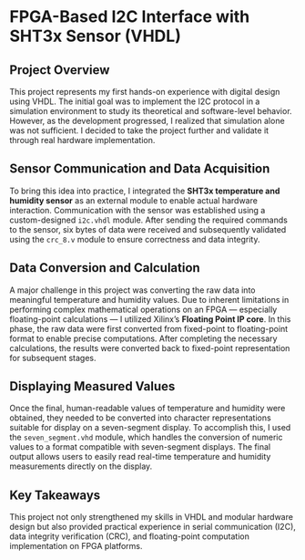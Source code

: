 # FPGA-Based I2C Interface with SHT3x Sensor (VHDL)

## Project Overview

This project represents my first hands-on experience with digital design using VHDL. The initial goal was to implement the I2C protocol in a simulation environment to study its theoretical and software-level behavior. However, as the development progressed, I realized that simulation alone was not sufficient. I decided to take the project further and validate it through real hardware implementation.

## Sensor Communication and Data Acquisition

To bring this idea into practice, I integrated the **SHT3x temperature and humidity sensor** as an external module to enable actual hardware interaction. Communication with the sensor was established using a custom-designed `i2c.vhdl` module. After sending the required commands to the sensor, six bytes of data were received and subsequently validated using the `crc_8.v` module to ensure correctness and data integrity.

## Data Conversion and Calculation

A major challenge in this project was converting the raw data into meaningful temperature and humidity values. Due to inherent limitations in performing complex mathematical operations on an FPGA — especially floating-point calculations — I utilized Xilinx’s **Floating Point IP core**. In this phase, the raw data were first converted from fixed-point to floating-point format to enable precise computations. After completing the necessary calculations, the results were converted back to fixed-point representation for subsequent stages.

## Displaying Measured Values

Once the final, human-readable values of temperature and humidity were obtained, they needed to be converted into character representations suitable for display on a seven-segment display. To accomplish this, I used the `seven_segment.vhd` module, which handles the conversion of numeric values to a format compatible with seven-segment displays. The final output allows users to easily read real-time temperature and humidity measurements directly on the display.

## Key Takeaways

This project not only strengthened my skills in VHDL and modular hardware design but also provided practical experience in serial communication (I2C), data integrity verification (CRC), and floating-point computation implementation on FPGA platforms.
